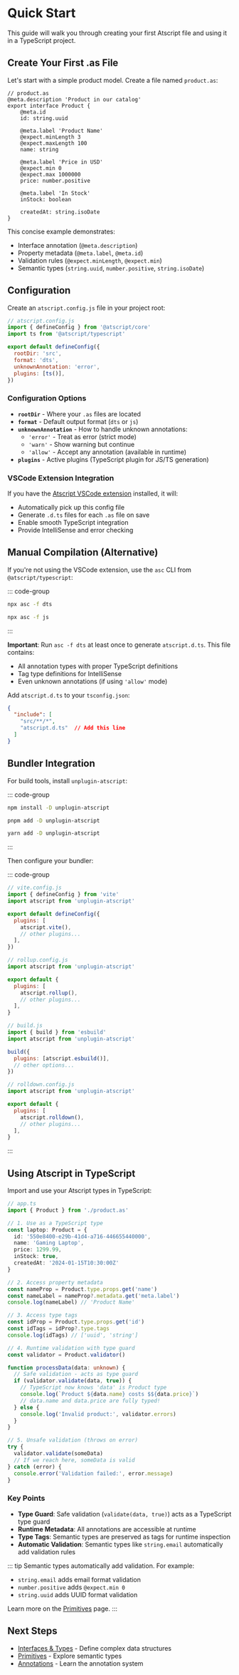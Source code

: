 # Quick Start

This guide will walk you through creating your first Atscript file and using it in a TypeScript project.

## Create Your First .as File

Let's start with a simple product model. Create a file named `product.as`:

```atscript
// product.as
@meta.description 'Product in our catalog'
export interface Product {
    @meta.id
    id: string.uuid

    @meta.label 'Product Name'
    @expect.minLength 3
    @expect.maxLength 100
    name: string

    @meta.label 'Price in USD'
    @expect.min 0
    @expect.max 1000000
    price: number.positive

    @meta.label 'In Stock'
    inStock: boolean

    createdAt: string.isoDate
}
```

This concise example demonstrates:
- Interface annotation (`@meta.description`)
- Property metadata (`@meta.label`, `@meta.id`)
- Validation rules (`@expect.minLength`, `@expect.min`)
- Semantic types (`string.uuid`, `number.positive`, `string.isoDate`)

## Configuration

Create an `atscript.config.js` file in your project root:

```javascript
// atscript.config.js
import { defineConfig } from '@atscript/core'
import ts from '@atscript/typescript'

export default defineConfig({
  rootDir: 'src',
  format: 'dts',
  unknownAnnotation: 'error',
  plugins: [ts()],
})
```

### Configuration Options

- **`rootDir`** - Where your `.as` files are located
- **`format`** - Default output format (`dts` or `js`)
- **`unknownAnnotation`** - How to handle unknown annotations:
  - `'error'` - Treat as error (strict mode)
  - `'warn'` - Show warning but continue
  - `'allow'` - Accept any annotation (available in runtime)
- **`plugins`** - Active plugins (TypeScript plugin for JS/TS generation)

### VSCode Extension Integration

If you have the [Atscript VSCode extension](https://marketplace.visualstudio.com/items?itemName=moost.atscript-as) installed, it will:
- Automatically pick up this config file
- Generate `.d.ts` files for each `.as` file on save
- Enable smooth TypeScript integration
- Provide IntelliSense and error checking

## Manual Compilation (Alternative)

If you're not using the VSCode extension, use the `asc` CLI from `@atscript/typescript`:

::: code-group

```bash [Generate TypeScript definitions]
npx asc -f dts
```

```bash [Generate JavaScript with metadata]
npx asc -f js
```

:::

**Important**: Run `asc -f dts` at least once to generate `atscript.d.ts`. This file contains:
- All annotation types with proper TypeScript definitions
- Tag type definitions for IntelliSense
- Even unknown annotations (if using `'allow'` mode)

Add `atscript.d.ts` to your `tsconfig.json`:

```json
{
  "include": [
    "src/**/*",
    "atscript.d.ts"  // Add this line
  ]
}
```

## Bundler Integration

For build tools, install `unplugin-atscript`:

::: code-group

```bash [npm]
npm install -D unplugin-atscript
```

```bash [pnpm]
pnpm add -D unplugin-atscript
```

```bash [yarn]
yarn add -D unplugin-atscript
```

:::

Then configure your bundler:

::: code-group

```javascript [Vite]
// vite.config.js
import { defineConfig } from 'vite'
import atscript from 'unplugin-atscript'

export default defineConfig({
  plugins: [
    atscript.vite(),
    // other plugins...
  ],
})
```

```javascript [Rollup]
// rollup.config.js
import atscript from 'unplugin-atscript'

export default {
  plugins: [
    atscript.rollup(),
    // other plugins...
  ],
}
```

```javascript [esbuild]
// build.js
import { build } from 'esbuild'
import atscript from 'unplugin-atscript'

build({
  plugins: [atscript.esbuild()],
  // other options...
})
```

```javascript [Rolldown]
// rolldown.config.js
import atscript from 'unplugin-atscript'

export default {
  plugins: [
    atscript.rolldown(),
    // other plugins...
  ],
}
```

:::

## Using Atscript in TypeScript

Import and use your Atscript types in TypeScript:

```typescript
// app.ts
import { Product } from './product.as'

// 1. Use as a TypeScript type
const laptop: Product = {
  id: '550e8400-e29b-41d4-a716-446655440000',
  name: 'Gaming Laptop',
  price: 1299.99,
  inStock: true,
  createdAt: '2024-01-15T10:30:00Z'
}

// 2. Access property metadata
const nameProp = Product.type.props.get('name')
const nameLabel = nameProp?.metadata.get('meta.label')
console.log(nameLabel) // 'Product Name'

// 3. Access type tags
const idProp = Product.type.props.get('id')
const idTags = idProp?.type.tags
console.log(idTags) // ['uuid', 'string']

// 4. Runtime validation with type guard
const validator = Product.validator()

function processData(data: unknown) {
  // Safe validation - acts as type guard
  if (validator.validate(data, true)) {
    // TypeScript now knows 'data' is Product type
    console.log(`Product ${data.name} costs $${data.price}`)
    // data.name and data.price are fully typed!
  } else {
    console.log('Invalid product:', validator.errors)
  }
}

// 5. Unsafe validation (throws on error)
try {
  validator.validate(someData)
  // If we reach here, someData is valid
} catch (error) {
  console.error('Validation failed:', error.message)
}
```

### Key Points

- **Type Guard**: Safe validation (`validate(data, true)`) acts as a TypeScript type guard
- **Runtime Metadata**: All annotations are accessible at runtime
- **Type Tags**: Semantic types are preserved as tags for runtime inspection
- **Automatic Validation**: Semantic types like `string.email` automatically add validation rules

::: tip
Semantic types automatically add validation. For example:
- `string.email` adds email format validation
- `number.positive` adds `@expect.min 0`
- `string.uuid` adds UUID format validation

Learn more on the [Primitives](/guide/primitives) page.
:::

## Next Steps

- [Interfaces & Types](/guide/interfaces-types) - Define complex data structures
- [Primitives](/guide/primitives) - Explore semantic types
- [Annotations](/guide/annotations) - Learn the annotation system